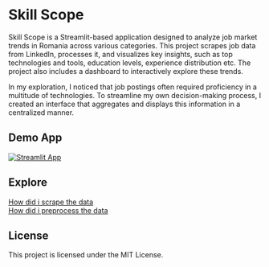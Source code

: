 # Skill Scope

Skill Scope is a Streamlit-based application designed to analyze job market trends in Romania across various categories. This project scrapes job data from LinkedIn, processes it, and visualizes key insights, such as top technologies and tools, education levels, experience distribution etc. The project also includes a dashboard to interactively explore these trends.

In my exploration, I noticed that job postings often required proficiency in a multitude of technologies. To streamline my own decision-making process, I created an interface that aggregates and displays this information in a centralized manner.

## Demo App

[![Streamlit App](https://static.streamlit.io/badges/streamlit_badge_black_white.svg)](https://skill-scope.streamlit.app/)

## Explore

[How did i scrape the data](https://github.com/georgescutelnicu/Skill-Scope/tree/main/scraper) <br>
[How did i preprocess the data](https://github.com/georgescutelnicu/Skill-Scope/blob/main/notebooks/preprocessing_data.ipynb)

## License
This project is licensed under the MIT License.
